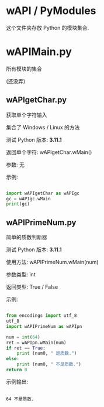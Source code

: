 # wAPI / PyModules

这个文件夹存放 Python 的模块集合.

# wAPIMain.py

所有模块的集合

(还没弄)

## wAPIgetChar.py

获取单个字符输入

集合了 Windows / Linux 的方法

测试 Python 版本: **3.11.1**

返回单个字符: wAPIgetChar.wMain()

参数: 无

示例:

```python

import wAPIgetChar as wAPIgc
gc = wAPIgc.wMain
print(gc)

```

## wAPIPrimeNum.py

简单的质数判断器

测试 Python 版本: **3.11.1**

使用方法: wAPIPrimeNum.wMain(num)

参数类型: int

返回类型: True / False

示例:

```python

from encodings import utf_8
utf_8
import wAPIPrimeNum as wAPIpn

num = int(64)
ret = wAPIpn.wMain(num)
if ret == True:
    print (num0, " 是质数.")
else:
    print (num0, " 不是质数.")
return 0

```

示例输出:

```

64 不是质数.

```
